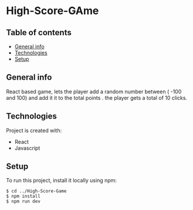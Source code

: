 # High-Score-GAme


## Table of contents
* [General info](#general-info)
* [Technologies](#technologies)
* [Setup](#setup)

## General info
React based game, lets the player add a  random number between ( -100 and 100) and add it it to the total points . 
the player gets a total of 10 clicks.

	
## Technologies
Project is created with:
* React
* Javascript 

	
## Setup
To run this project, install it locally using npm:

```
$ cd ../High-Score-Game
$ npm install
$ npm run dev
```
